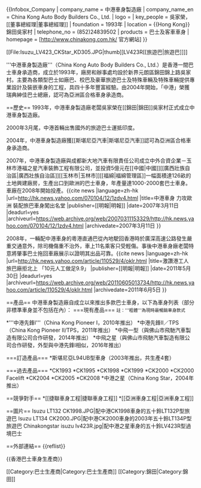 {{Infobox_Company
| company_name    = 中港車身製造廠
| company_name_en = China Kong Auto Body Builders Co., Ltd.
| logo            =
| key_people      = 吳家榮，[[董事總經理|董事總經理]]
| foundation      = 1993年
| location        = {{Hong Kong}}錦田吳家村
| telephone_no    = (852)24839502
| products        = 巴士及客車車身
| homepage        = [http://www.chinakong.com.hk/ 官方網站]
}}

[[File:Isuzu_LV423_CKStar_KD305.JPG|thumb]]LV423R[[旅遊巴|旅遊巴]]]]

'''中港車身製造廠'''（China Kong Auto Body Builders Co., Ltd.）是香港一間巴士車身承造商，成立於1993年，廠房和辦事處均設於新界元朗區錦田錦上路吳家村。主要為各類型巴士如廠巴、校巴及豪華旅遊巴士及特殊車輛及特殊車輛提供專業設計及裝嵌車身的工程，具四十多年豐富經驗。由2004年開始，「中港」榮獲瑞典紳佳巴士總廠，認可為亞洲區合格車身承造商。

==歷史==
1993年，中港車身製造廠老闆吳家榮在[[錦田|錦田]]吳家村正式成立中港車身製造廠。

2000年3月尾，中港首輛出售國外的旅遊巴士運抵印度。

2004年，中港車身製造廠獲[[斯堪尼亞汽車|斯堪尼亞汽車]]認可為亞洲區合格車身承造商。

2007年，中港車身製造廠與成都新大地汽車有限責任公司成立中外合資企業－玉林市港福之星汽車裝飾工程有限公司，並投資5億元在[[中國|中國]][[廣西壯族自治區|廣西壯族自治區]][[玉林市|玉林市]][[福綿|福綿管理區]]一幅面積達126畝的土地興建廠房，生產出口到歐洲的巴士車身，年產量達1000-2000套巴士車身。車廠在2008年開始投產。<ref>{{cite news |language=zh-hk |url=http://hk.news.yahoo.com/070104/12/1zdv4.html |title=中港車身 力攻歐洲 裝配旅巴車身闖出名堂 |publisher=[[明報|明報]] |date=2007年3月11日 |deadurl=yes |archiveurl=https://web.archive.org/web/20070311153329/http://hk.news.yahoo.com/070104/12/1zdv4.html |archivedate=2007年3月11日 }}</ref>

2008年，一輛配中港車身的粵港直通巴從內地駛回香港時於廣深高速公路發生嚴重交通意外，除司機傷重不治外，車上11名乘客只受輕傷。事後中港車身廠老闆特意將肇事巴士拖回車廠展示以證明其出品可靠。<ref>{{cite news |language=zh-hk |url=http://hk.news.yahoo.com/article/110529/4/oklr.html |title=激讚港工人 旅巴廠拒北上 「10元人工做足9.9」 |publisher=[[明報|明報]] |date=2011年5月30日 |deadurl=yes |archiveurl=https://web.archive.org/web/20110605013734/http://hk.news.yahoo.com/article/110529/4/oklr.html |archivedate=2011年6月5日 }}</ref>

==產品==
中港車身製造廠自成立以來推出多款巴士車身，以下為車身列表（部分非標準車身並不包括在內）：
===現有產品===
<span style="font-size:smaller;">註：'''粗體'''為現時最暢銷車身款式</span>

*'''中港先鋒I'''（China Kong Pioneer I，2010年推出）
*中港先鋒II／TPS（China Kong Pioneer II/TPS，2011年推出）
*中飛一型（與佛山市飛馳汽車製造有限公司合作研發，2014年推出）
*中飛之星（與佛山市飛馳汽車製造有限公司合作研發，外型與中港先鋒I相似，2016年推出）

===訂造產品===
*斯堪尼亞L94UB型車身（2003年推出，共生產4套）

===過去產品===
*CK1993
*CK1995
*CK1998
*CK1999
*CK2000
*CK2000 Facelift
*CK2004
*CK2005
*CK2008
*中港之星（China Kong Star，2004年推出）

==競爭對手==
*[[捷聯車身工程|捷聯車身工程]]
*[[亞洲車身工程|亞洲車身工程]]

==圖片==
<gallery>
Isuzu LT132 CK1998.JPG|配中港CK1998車身的五十鈴LT132P型旅遊巴
Isuzu LT134 CK2000.JPG|配中港CK2000車身的2003年五十鈴LT134P型旅遊巴
Chinakongstar isuzu lv423R.jpg|配中港之星車身的五十鈴LV423R型過境巴士
</gallery>

==外部連結==
{{reflist}}

{{香港巴士車身生產商}}

[[Category:巴士生產商|Category:巴士生產商]]
[[Category:錦田|Category:錦田]]